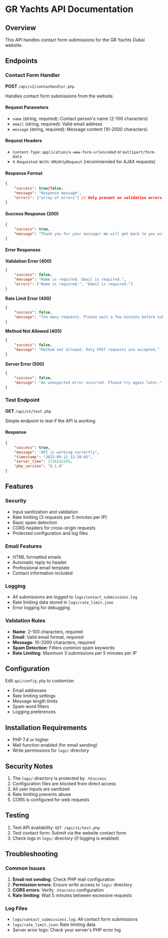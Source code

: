 # GR Yachts API Documentation

## Overview
This API handles contact form submissions for the GR Yachts Dubai website.

## Endpoints

### Contact Form Handler
**POST** `/api/v1/contacHandler.php`

Handles contact form submissions from the website.

#### Request Parameters
- `name` (string, required): Contact person's name (2-100 characters)
- `email` (string, required): Valid email address
- `message` (string, required): Message content (10-2000 characters)

#### Request Headers
- `Content-Type`: `application/x-www-form-urlencoded` or `multipart/form-data`
- `X-Requested-With`: `XMLHttpRequest` (recommended for AJAX requests)

#### Response Format
```json
{
    "success": true|false,
    "message": "Response message",
    "errors": ["array of errors"] // Only present on validation errors
}
```

#### Success Response (200)
```json
{
    "success": true,
    "message": "Thank you for your message! We will get back to you within 24 hours."
}
```

#### Error Responses

**Validation Error (400)**
```json
{
    "success": false,
    "message": "Name is required. Email is required.",
    "errors": ["Name is required.", "Email is required."]
}
```

**Rate Limit Error (400)**
```json
{
    "success": false,
    "message": "Too many requests. Please wait a few minutes before submitting again."
}
```

**Method Not Allowed (405)**
```json
{
    "success": false,
    "message": "Method not allowed. Only POST requests are accepted."
}
```

**Server Error (500)**
```json
{
    "success": false,
    "message": "An unexpected error occurred. Please try again later."
}
```

### Test Endpoint
**GET** `/api/v1/test.php`

Simple endpoint to test if the API is working.

#### Response
```json
{
    "success": true,
    "message": "API is working correctly",
    "timestamp": "2025-09-12 12:30:45",
    "server_time": 1726142245,
    "php_version": "8.1.0"
}
```

## Features

### Security
- Input sanitization and validation
- Rate limiting (3 requests per 5 minutes per IP)
- Basic spam detection
- CORS headers for cross-origin requests
- Protected configuration and log files

### Email Features
- HTML formatted emails
- Automatic reply-to header
- Professional email template
- Contact information included

### Logging
- All submissions are logged to `logs/contact_submissions.log`
- Rate limiting data stored in `logs/rate_limit.json`
- Error logging for debugging

### Validation Rules
- **Name**: 2-100 characters, required
- **Email**: Valid email format, required
- **Message**: 10-2000 characters, required
- **Spam Detection**: Filters common spam keywords
- **Rate Limiting**: Maximum 3 submissions per 5 minutes per IP

## Configuration

Edit `api/config.php` to customize:
- Email addresses
- Rate limiting settings
- Message length limits
- Spam word filters
- Logging preferences

## Installation Requirements

- PHP 7.4 or higher
- Mail function enabled (for email sending)
- Write permissions for `logs/` directory

## Security Notes

1. The `logs/` directory is protected by `.htaccess`
2. Configuration files are blocked from direct access
3. All user inputs are sanitized
4. Rate limiting prevents abuse
5. CORS is configured for web requests

## Testing

1. Test API availability: `GET /api/v1/test.php`
2. Test contact form: Submit via the website contact form
3. Check logs in `logs/` directory (if logging is enabled)

## Troubleshooting

### Common Issues

1. **Email not sending**: Check PHP mail configuration
2. **Permission errors**: Ensure write access to `logs/` directory
3. **CORS errors**: Verify `.htaccess` configuration
4. **Rate limiting**: Wait 5 minutes between excessive requests

### Log Files

- `logs/contact_submissions.log`: All contact form submissions
- `logs/rate_limit.json`: Rate limiting data
- Server error logs: Check your server's PHP error log
